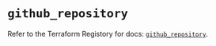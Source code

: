 # `github_repository`

Refer to the Terraform Registory for docs: [`github_repository`](https://registry.terraform.io/providers/integrations/github/5.38.0/docs/resources/repository).

